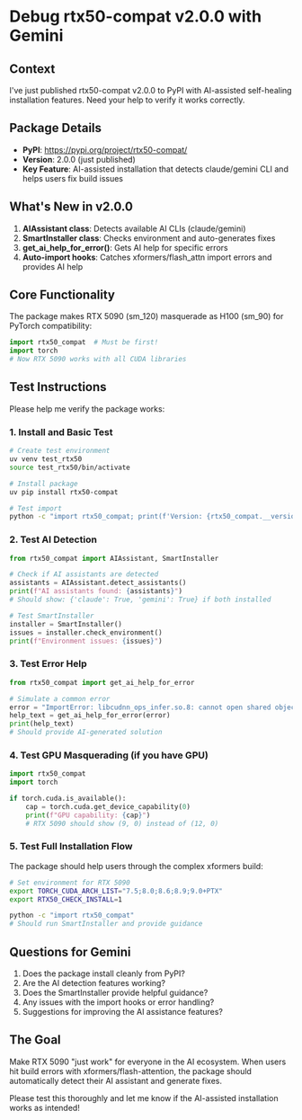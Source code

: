 # Debug rtx50-compat v2.0.0 with Gemini

## Context
I've just published rtx50-compat v2.0.0 to PyPI with AI-assisted self-healing installation features. Need your help to verify it works correctly.

## Package Details
- **PyPI**: https://pypi.org/project/rtx50-compat/
- **Version**: 2.0.0 (just published)
- **Key Feature**: AI-assisted installation that detects claude/gemini CLI and helps users fix build issues

## What's New in v2.0.0
1. **AIAssistant class**: Detects available AI CLIs (claude/gemini)
2. **SmartInstaller class**: Checks environment and auto-generates fixes
3. **get_ai_help_for_error()**: Gets AI help for specific errors
4. **Auto-import hooks**: Catches xformers/flash_attn import errors and provides AI help

## Core Functionality
The package makes RTX 5090 (sm_120) masquerade as H100 (sm_90) for PyTorch compatibility:
```python
import rtx50_compat  # Must be first!
import torch
# Now RTX 5090 works with all CUDA libraries
```

## Test Instructions
Please help me verify the package works:

### 1. Install and Basic Test
```bash
# Create test environment
uv venv test_rtx50
source test_rtx50/bin/activate

# Install package
uv pip install rtx50-compat

# Test import
python -c "import rtx50_compat; print(f'Version: {rtx50_compat.__version__}')"
```

### 2. Test AI Detection
```python
from rtx50_compat import AIAssistant, SmartInstaller

# Check if AI assistants are detected
assistants = AIAssistant.detect_assistants()
print(f"AI assistants found: {assistants}")
# Should show: {'claude': True, 'gemini': True} if both installed

# Test SmartInstaller
installer = SmartInstaller()
issues = installer.check_environment()
print(f"Environment issues: {issues}")
```

### 3. Test Error Help
```python
from rtx50_compat import get_ai_help_for_error

# Simulate a common error
error = "ImportError: libcudnn_ops_infer.so.8: cannot open shared object file"
help_text = get_ai_help_for_error(error)
print(help_text)
# Should provide AI-generated solution
```

### 4. Test GPU Masquerading (if you have GPU)
```python
import rtx50_compat
import torch

if torch.cuda.is_available():
    cap = torch.cuda.get_device_capability(0)
    print(f"GPU capability: {cap}")
    # RTX 5090 should show (9, 0) instead of (12, 0)
```

### 5. Test Full Installation Flow
The package should help users through the complex xformers build:
```bash
# Set environment for RTX 5090
export TORCH_CUDA_ARCH_LIST="7.5;8.0;8.6;8.9;9.0+PTX"
export RTX50_CHECK_INSTALL=1

python -c "import rtx50_compat"
# Should run SmartInstaller and provide guidance
```

## Questions for Gemini
1. Does the package install cleanly from PyPI?
2. Are the AI detection features working?
3. Does the SmartInstaller provide helpful guidance?
4. Any issues with the import hooks or error handling?
5. Suggestions for improving the AI assistance features?

## The Goal
Make RTX 5090 "just work" for everyone in the AI ecosystem. When users hit build errors with xformers/flash-attention, the package should automatically detect their AI assistant and generate fixes.

Please test this thoroughly and let me know if the AI-assisted installation works as intended!
